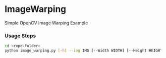 # ImageWarping
Simple OpenCV Image Warping Example

### Usage Steps
```bash
cd <repo-folder>
python image_warping.py [-h] --img IMG [--Width WIDTH] [--Height HEIGHT]
```
